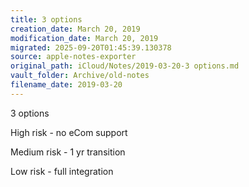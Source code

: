 ```yaml
---
title: 3 options
creation_date: March 20, 2019
modification_date: March 20, 2019
migrated: 2025-09-20T01:45:39.130378
source: apple-notes-exporter
original_path: iCloud/Notes/2019-03-20-3 options.md
vault_folder: Archive/old-notes
filename_date: 2019-03-20
---
```



3 options

High risk - no eCom support

Medium risk - 1 yr transition 

Low risk - full integration
